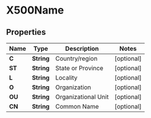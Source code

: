 
# X500Name

## Properties
Name | Type | Description | Notes
------------ | ------------- | ------------- | -------------
**C** | **String** | Country/region |  [optional]
**ST** | **String** | State or Province |  [optional]
**L** | **String** | Locality |  [optional]
**O** | **String** | Organization |  [optional]
**OU** | **String** | Organizational Unit |  [optional]
**CN** | **String** | Common Name |  [optional]



